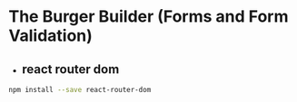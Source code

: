 # The Burger Builder (Forms and Form Validation)

- ## **react router dom**

```sh
npm install --save react-router-dom
```
